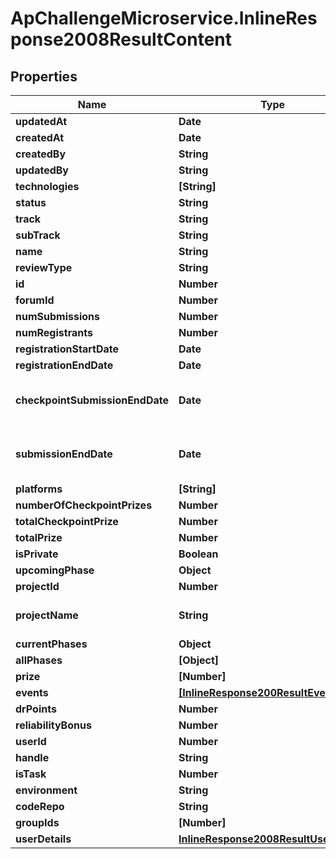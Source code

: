 # ApChallengeMicroservice.InlineResponse2008ResultContent

## Properties
Name | Type | Description | Notes
------------ | ------------- | ------------- | -------------
**updatedAt** | **Date** |  | [optional] 
**createdAt** | **Date** |  | [optional] 
**createdBy** | **String** |  | [optional] 
**updatedBy** | **String** |  | [optional] 
**technologies** | **[String]** |  | [optional] 
**status** | **String** |  | [optional] 
**track** | **String** |  | [optional] 
**subTrack** | **String** |  | [optional] 
**name** | **String** |  | [optional] 
**reviewType** | **String** |  | [optional] 
**id** | **Number** |  | [optional] 
**forumId** | **Number** |  | [optional] 
**numSubmissions** | **Number** |  | [optional] 
**numRegistrants** | **Number** |  | [optional] 
**registrationStartDate** | **Date** |  | [optional] 
**registrationEndDate** | **Date** |  | [optional] 
**checkpointSubmissionEndDate** | **Date** | ISO-8601 formatted date times (YYYY-MM-DDTHH:mm:ss.sssZ) | [optional] 
**submissionEndDate** | **Date** | ISO-8601 formatted date times (YYYY-MM-DDTHH:mm:ss.sssZ) | [optional] 
**platforms** | **[String]** |  | [optional] 
**numberOfCheckpointPrizes** | **Number** |  | [optional] 
**totalCheckpointPrize** | **Number** |  | [optional] 
**totalPrize** | **Number** |  | [optional] 
**isPrivate** | **Boolean** |  | [optional] 
**upcomingPhase** | **Object** |  | [optional] 
**projectId** | **Number** |  | [optional] 
**projectName** | **String** | The related project name, only shown for admin | [optional] 
**currentPhases** | **Object** |  | [optional] 
**allPhases** | **[Object]** |  | [optional] 
**prize** | **[Number]** |  | [optional] 
**events** | [**[InlineResponse200ResultEvents]**](InlineResponse200ResultEvents.md) |  | [optional] 
**drPoints** | **Number** |  | [optional] 
**reliabilityBonus** | **Number** |  | [optional] 
**userId** | **Number** |  | [optional] 
**handle** | **String** |  | [optional] 
**isTask** | **Number** |  | [optional] 
**environment** | **String** |  | [optional] 
**codeRepo** | **String** |  | [optional] 
**groupIds** | **[Number]** |  | [optional] 
**userDetails** | [**InlineResponse2008ResultUserDetails**](InlineResponse2008ResultUserDetails.md) |  | [optional] 


